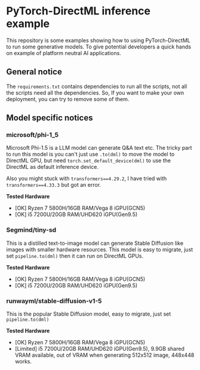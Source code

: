 # PyTorch-DirectML inference example
This repository is some examples showing how to using PyTorch-DirectML to run some generative models. To give potential developers a quick hands on example of platform neutral AI applications.

## General notice
The `requirements.txt` contains dependencies to run all the scripts, not all the scripts need all the dependencies. So, If you want to make your own deployment, you can try to remove some of them.

## Model specific notices
### microsoft/phi-1_5
Microsoft Phi-1.5 is a LLM model can generate Q&A text etc. The tricky part to run this model is you can't just use `.to(dml)` to move the model to DirectML GPU, but need `torch.set_default_device(dml)` to use the DirectML as default inference device.

Also you might stuck with `transformers==4.29.2`, I have tried with `transformers==4.33.3` but got an error.

**Tested Hardware**
- [OK] Ryzen 7 5800H/16GB RAM/Vega 8 iGPU(GCN5)
- [OK] i5 7200U/20GB RAM/UHD620 iGPU(Gen9.5)

### Segmind/tiny-sd
This is a distilled text-to-image model can generate Stable Diffusion like images with smaller hardware resources. This model is easy to migrate, just set `pipeline.to(dml)` then it can run on DirectML GPUs.

**Tested Hardware**
- [OK] Ryzen 7 5800H/16GB RAM/Vega 8 iGPU(GCN5)
- [OK] i5 7200U/20GB RAM/UHD620 iGPU(Gen9.5)

### runwayml/stable-diffusion-v1-5
This is the popular Stable Diffusion model, easy to migrate, just set `pipeline.to(dml)`

**Tested Hardware**
- [OK] Ryzen 7 5800H/16GB RAM/Vega 8 iGPU(GCN5)
- [Limited] i5 7200U/20GB RAM/UHD620 iGPU(Gen9.5), 9.9GB shared VRAM available, out of VRAM when generating 512x512 image, 448x448 works.
